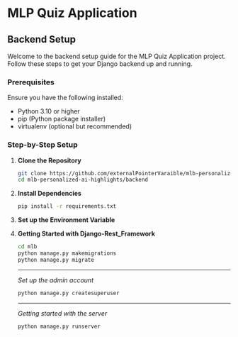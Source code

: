 # MLP Quiz Application

## Backend Setup

Welcome to the backend setup guide for the MLP Quiz Application project. Follow these steps to get your Django backend up and running.

### Prerequisites

Ensure you have the following installed:
- Python 3.10 or higher
- pip (Python package installer)
- virtualenv (optional but recommended)

### Step-by-Step Setup

1. **Clone the Repository**

   ```sh
   git clone https://github.com/externalPointerVaraible/mlb-personalized-ai-highlights.git
   cd mlb-personalized-ai-highlights/backend
   ```

2. **Install Dependencies**
    ```sh
    pip install -r requirements.txt
    ```

3. **Set up the Environment Variable**

4. **Getting Started with Django-Rest_Framework**
    ```sh
    cd mlb
    python manage.py makemigrations
    python manage.py migrate
    ```
    ---

    *Set up the admin account*

    ```sh
    python manage.py createsuperuser
    ```
    ---
    *Getting started with the server*
    ```sh
    python manage.py runserver
    ```
